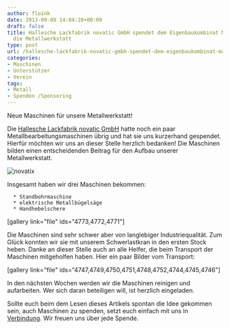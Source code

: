 ```yaml
---
author: floink
date: 2013-09-08 14:04:28+00:00
draft: false
title: Hallesche Lackfabrik novatic GmbH spendet dem Eigenbaukombinat Maschinen für
  die Metallwerkstatt
type: post
url: /hallesche-lackfabrik-novatic-gmbh-spendet-dem-eigenbaukombinat-maschinen-fur-die-metallwerkstatt/
categories:
- Maschinen
- Unterstützer
- Verein
tags:
- Metall
- Spenden /Sponsoring
---
```


Neue Maschinen für unsere Metallwerkstatt!

Die [Hallesche Lackfabrik novatic GmbH](https://www.novatic.com/) hatte noch ein paar Metallbearbeitungsmaschinen übrig und hat sie uns kurzerhand gespendet. Hierfür möchten wir uns an dieser Stelle herzlich bedanken! Die Maschinen bilden einen entscheidenden Beitrag für den Aufbau unserer Metallwerkstatt.

![novatix](/wp-content/uploads/2013/09/novatix.jpg)


<!-- more -->

Insgesamt haben wir drei Maschinen bekommen:[
](/wp-content/uploads/2013/09/Foto-2.jpg)



	  * Standbohrmaschine
	  * elektrische Metallbügelsäge
	  * Handhebelschere

[gallery link="file" ids="4773,4772,4771"]

Die Maschinen sind sehr schwer aber von langlebiger Industriequalität. Zum Glück konnten wir sie mit unserem Schwerlastkran in den ersten Stock heben. Danke an dieser Stelle auch an alle Helfer, die beim Transport der Maschinen mitgeholfen haben. Hier ein paar Bilder vom Transport:

[gallery link="file" ids="4747,4749,4750,4751,4748,4752,4744,4745,4746"]

In den nächsten Wochen werden wir die Maschinen reinigen und aufarbeiten. Wer sich daran beteiligen will, ist herzlich eingeladen.

Sollte euch beim dem Lesen dieses Artikels spontan die Idee gekommen sein, auch Maschinen zu spenden, setzt euch einfach mit uns in [Verbindung](/kontakt/). Wir freuen uns über jede Spende.



